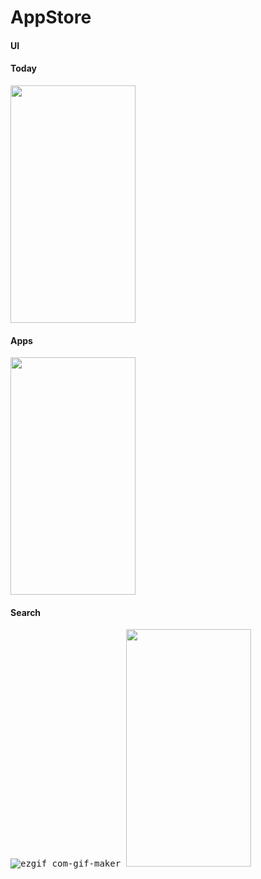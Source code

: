 # AppStore

#### UI
#### Today
<kbd><img src="![ezgif com-gif-maker (1)](https://user-images.githubusercontent.com/41602889/102005803-7c645800-3d24-11eb-8627-b1d7d9b7130b.gif)
" width="200" height="380"></kbd>

#### Apps
<kbd><img src="" width="200" height="380"></kbd>


#### Search
<kbd>![ezgif com-gif-maker](https://user-images.githubusercontent.com/41602889/102005813-8a19dd80-3d24-11eb-9ff0-6d3a97f7f75e.gif)
<img src="" width="200" height="380"></kbd>
